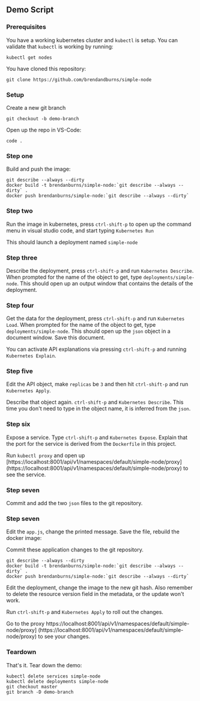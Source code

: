 ## Demo Script

### Prerequisites
You have a working kubernetes cluster and `kubectl` is setup.  You can validate
that `kubectl` is working by running:
```console
kubectl get nodes
```

You have cloned this repository:
```console
git clone https://github.com/brendandburns/simple-node
```

### Setup
Create a new git branch
```console
git checkout -b demo-branch
```

Open up the repo in VS-Code:
```console
code .
```

### Step one
Build and push the image:
```console
git describe --always --dirty
docker build -t brendanburns/simple-node:`git describe --always --dirty` .
docker push brendanburns/simple-node:`git describe --always --dirty`
```

### Step two
Run the image in kubernetes, press `ctrl-shift-p` to open up the command menu
in visual studio code, and start typing `Kubernetes Run`

This should launch a deployment named `simple-node`

### Step three
Describe the deployment, press `ctrl-shift-p` and run `Kubernetes Describe`.
When prompted for the name of the object to get, type `deployments/simple-node`. 
This should open up an output window that contains the details of the deployment.

### Step four
Get the data for the deployment, press `ctrl-shift-p` and run `Kubernetes Load`.
When prompted for the name of the object to get, type `deployments/simple-node`.
This should open up the `json` object in a document window.  Save this document.

You can activate API explanations via pressing `ctrl-shift-p` and running
`Kubernetes Explain`.

### Step five
Edit the API object, make `replicas` be `3` and then hit `ctrl-shift-p` and run
`Kubernetes Apply`.

Describe that object again.  `ctrl-shift-p` and `Kubernetes Describe`.  This time
you don't need to type in the object name, it is inferred from the `json`.

### Step six
Expose a service.  Type `ctrl-shift-p` and `Kubernetes Expose`.  Explain that the
port for the service is derived from the `Dockerfile` in this project.

Run `kubectl proxy` and open up
[https://localhost:8001/api/v1/namespaces/default/simple-node/proxy]
(https://localhost:8001/api/v1/namespaces/default/simple-node/proxy)
to see the service.

### Step seven
Commit and add the two `json` files to the git repository.

### Step seven
Edit the `app.js`, change the printed message. Save the file, rebuild the docker image:

Commit these application changes to the git repository.

```console
git describe --always --dirty
docker build -t brendanburns/simple-node:`git describe --always --dirty` .
docker push brendanburns/simple-node:`git describe --always --dirty`
```

Edit the deployment, change the image to the new git hash.  Also remember to delete
the resource version field in the metadata, or the update won't work.

Run `ctrl-shift-p` and `Kubernetes Apply` to roll out the changes.

Go to the proxy
https://localhost:8001/api/v1/namespaces/default/simple-node/proxy]
(https://localhost:8001/api/v1/namespaces/default/simple-node/proxy)
to see your changes.

### Teardown
That's it.  Tear down the demo:

```console
kubectl delete services simple-node
kubectl delete deployments simple-node
git checkout master
git branch -D demo-branch
```